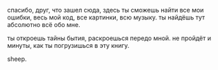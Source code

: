 спасибо, друг, что зашел сюда, здесь ты сможешь найти все мои ошибки, весь мой код, все картинки, всю музыку. ты найдёшь тут абсолютно всё обо мне. 

ты откроешь тайны бытия, раскроешься передо мной. не пройдёт и минуты, как ты погрузишься в эту книгу.

sheep.
